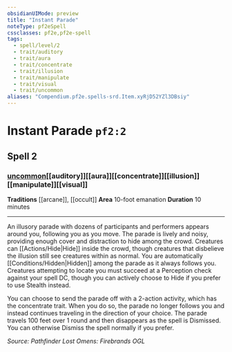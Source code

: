 ```yaml
---
obsidianUIMode: preview
title: "Instant Parade"
noteType: pf2eSpell
cssclasses: pf2e,pf2e-spell
tags:
  - spell/level/2
  - trait/auditory
  - trait/aura
  - trait/concentrate
  - trait/illusion
  - trait/manipulate
  - trait/visual
  - trait/uncommon
aliases: "Compendium.pf2e.spells-srd.Item.xyRjD52YZl3DBsiy" 
---
```

# Instant Parade  `pf2:2`  
## Spell 2
### [uncommon](uncommon "Uncommon Rarity Trait")[[auditory]][[aura]][[concentrate]][[illusion]][[manipulate]][[visual]]
**Traditions** [[arcane]], [[occult]]
**Area** 10-foot emanation
**Duration** 10 minutes
* * * 
An illusory parade with dozens of participants and performers appears around you, following you as you move. The parade is lively and noisy, providing enough cover and distraction to hide among the crowd. Creatures can [[Actions/Hide|Hide]] inside the crowd, though creatures that disbelieve the illusion still see creatures within as normal. You are automatically [[Conditions/Hidden|Hidden]] among the parade as it always follows you. Creatures attempting to locate you must succeed at a Perception check against your spell DC, though you can actively choose to Hide if you prefer to use Stealth instead.

You can choose to send the parade off with a 2-action activity, which has the concentrate trait. When you do so, the parade no longer follows you and instead continues traveling in the direction of your choice. The parade travels 100 feet over 1 round and then disappears as the spell is Dismissed. You can otherwise Dismiss the spell normally if you prefer.

*Source: Pathfinder Lost Omens: Firebrands*
*OGL*